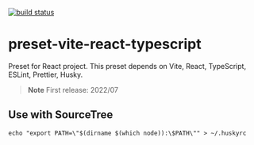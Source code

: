 <p align="left">
  <a href="https://github.com/Yoshida24/preset-vite-react-typescript/actions/workflows/test.yml"><img src="https://github.com/Yoshida24/preset-vite-react-typescript/actions/workflows/test.yaml/badge.svg?branch=main" alt="build status"></a>
</p>

# preset-vite-react-typescript
Preset for React project. This preset depends on Vite, React, TypeScript, ESLint, Prettier, Husky.

> **Note**
> First release: 2022/07

## Use with SourceTree

```
echo "export PATH=\"$(dirname $(which node)):\$PATH\"" > ~/.huskyrc
```

